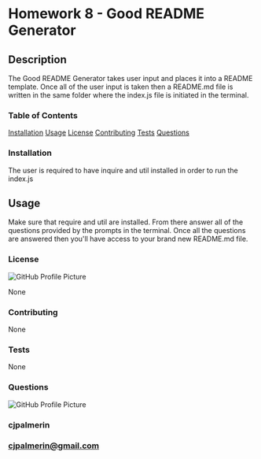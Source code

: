 # Homework 8 - Good README Generator

   ## Description

   The Good README Generator takes user input and places it into a README template. Once all of the user input is taken then a README.md file is written in the same folder where the index.js file is initiated in the terminal.

   ### Table of Contents

   [Installation](#installation)
    [Usage](#usage)
    [License](#license)
    [Contributing](#contributing)
    [Tests](#tests)
    [Questions](#questions)

   ### Installation

   The user is required to have inquire and util installed in order to run the index.js

   ## Usage

   Make sure that require and util are installed. From there answer all of the questions provided by the prompts in the terminal. Once all the questions are answered then you'll have access to your brand new README.md file.

   ### License
   
   ![GitHub Profile Picture](https://img.shields.io/badge/license-MIT-green)

   None

   ### Contributing

   None

   ### Tests

   None

   ### Questions
   ![GitHub Profile Picture](https://avatars1.githubusercontent.com/u/59744231?s=460&u=9bfb37ce20b387113812deecd35083ffc6756e15&v=4)
   ### cjpalmerin
   ### cjpalmerin@gmail.com
    

